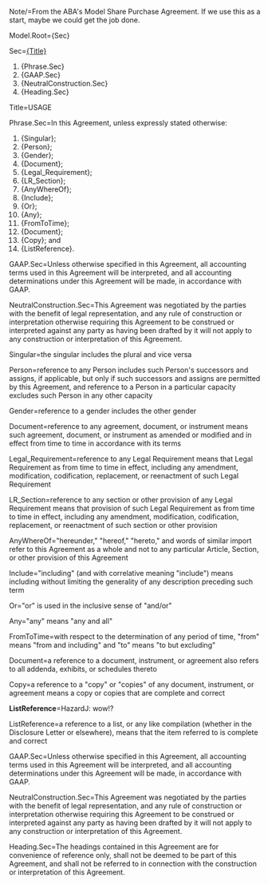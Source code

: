 Note/=From the ABA's Model Share Purchase Agreement.  If we use this as a start, maybe we could get the job done.


Model.Root={Sec}

Sec=<u>{Title}</u> <ol><li>{Phrase.Sec}</li><li>{GAAP.Sec}</li><li>{NeutralConstruction.Sec}</li><li>{Heading.Sec}</li></ol>

Title=USAGE

Phrase.Sec=In this Agreement, unless expressly stated otherwise:<ol><li>{Singular};</li><li>{Person};</li><li>{Gender};</li><li>{Document};</li><li>{Legal_Requirement};</li><li>{LR_Section};</li><li>{AnyWhereOf};</li><li>{Include};</li><li>{Or};</li><li>{Any};</li><li>{FromToTime};</li><li>{Document};</li><li>{Copy}; and</li><li>{ListReference}.</li></ol>

GAAP.Sec=Unless otherwise specified in this Agreement, all accounting terms used in this Agreement will be interpreted, and all accounting determinations under this Agreement will be made, in accordance with GAAP.

NeutralConstruction.Sec=This Agreement was negotiated by the parties with the benefit of legal representation, and any rule of construction or interpretation otherwise requiring this Agreement to be construed or interpreted against any party as having been drafted by it will not apply to any construction or interpretation of this Agreement.

Singular=the singular includes the plural and vice versa

Person=reference to any Person includes such Person's successors and assigns, if applicable, but only if such successors and assigns are permitted by this Agreement, and reference to a Person in a particular capacity excludes such Person in any other capacity

Gender=reference to a gender includes the other gender

Document=reference to any agreement, document, or instrument means such agreement, document, or instrument as amended or modified and in effect from time to time in accordance with its terms

Legal_Requirement=reference to any Legal Requirement means that Legal Requirement as from time to time in effect, including any amendment, modification, codification, replacement, or reenactment of such Legal Requirement

LR_Section=reference to any section or other provision of any Legal Requirement means that provision of such Legal Requirement as from time to time in effect, including any amendment, modification, codification, replacement, or reenactment of such section or other provision

AnyWhereOf="hereunder," "hereof," "hereto," and words of similar import refer to this Agreement as a whole and not to any particular Article, Section, or other provision of this Agreement

Include="including" (and with correlative meaning "include") means including without limiting the generality of any description preceding such term

Or="or" is used in the inclusive sense of "and/or"

Any="any" means "any and all"

FromToTime=with respect to the determination of any period of time, "from" means "from and including" and "to" means "to but excluding"

Document=a reference to a document, instrument, or agreement also refers to all addenda, exhibits, or schedules thereto

Copy=a reference to a "copy" or "copies" of any document, instrument, or agreement means a copy or copies that are complete and correct

<b>ListReference</b>=HazardJ: wow!?

ListReference=a reference to a list, or any like compilation (whether in the Disclosure Letter or elsewhere), means that the item referred to is complete and correct

GAAP.Sec=Unless otherwise specified in this Agreement, all accounting terms used in this Agreement will be interpreted, and all accounting determinations under this Agreement will be made, in accordance with GAAP.

NeutralConstruction.Sec=This Agreement was negotiated by the parties with the benefit of legal representation, and any rule of construction or interpretation otherwise requiring this Agreement to be construed or interpreted against any party as having been drafted by it will not apply to any construction or interpretation of this Agreement.

Heading.Sec=The headings contained in this Agreement are for convenience of reference only, shall not be deemed to be part of this Agreement, and shall not be referred to in connection with the construction or interpretation of this Agreement.

